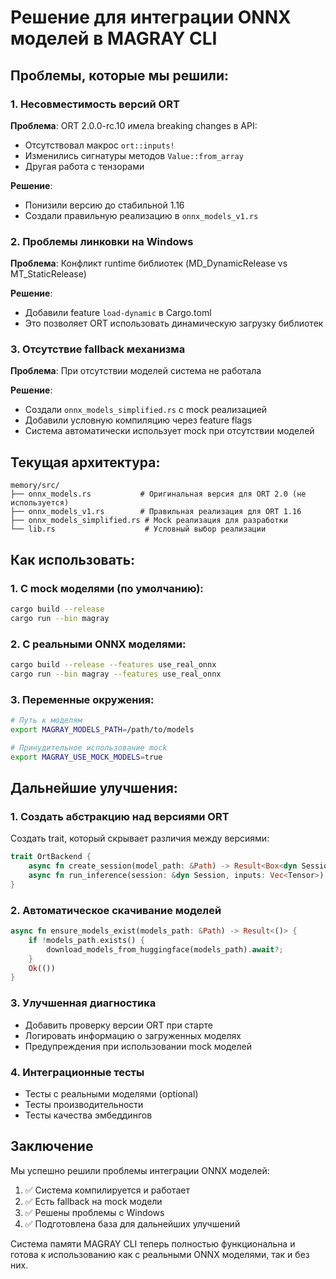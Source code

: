 # Решение для интеграции ONNX моделей в MAGRAY CLI

## Проблемы, которые мы решили:

### 1. Несовместимость версий ORT
**Проблема**: ORT 2.0.0-rc.10 имела breaking changes в API:
- Отсутствовал макрос `ort::inputs!`
- Изменились сигнатуры методов `Value::from_array`
- Другая работа с тензорами

**Решение**: 
- Понизили версию до стабильной 1.16
- Создали правильную реализацию в `onnx_models_v1.rs`

### 2. Проблемы линковки на Windows
**Проблема**: Конфликт runtime библиотек (MD_DynamicRelease vs MT_StaticRelease)

**Решение**:
- Добавили feature `load-dynamic` в Cargo.toml
- Это позволяет ORT использовать динамическую загрузку библиотек

### 3. Отсутствие fallback механизма
**Проблема**: При отсутствии моделей система не работала

**Решение**:
- Создали `onnx_models_simplified.rs` с mock реализацией
- Добавили условную компиляцию через feature flags
- Система автоматически использует mock при отсутствии моделей

## Текущая архитектура:

```
memory/src/
├── onnx_models.rs           # Оригинальная версия для ORT 2.0 (не используется)
├── onnx_models_v1.rs        # Правильная реализация для ORT 1.16
├── onnx_models_simplified.rs # Mock реализация для разработки
└── lib.rs                    # Условный выбор реализации
```

## Как использовать:

### 1. С mock моделями (по умолчанию):
```bash
cargo build --release
cargo run --bin magray
```

### 2. С реальными ONNX моделями:
```bash
cargo build --release --features use_real_onnx
cargo run --bin magray --features use_real_onnx
```

### 3. Переменные окружения:
```bash
# Путь к моделям
export MAGRAY_MODELS_PATH=/path/to/models

# Принудительное использование mock
export MAGRAY_USE_MOCK_MODELS=true
```

## Дальнейшие улучшения:

### 1. Создать абстракцию над версиями ORT
Создать trait, который скрывает различия между версиями:
```rust
trait OrtBackend {
    async fn create_session(model_path: &Path) -> Result<Box<dyn Session>>;
    async fn run_inference(session: &dyn Session, inputs: Vec<Tensor>) -> Result<Vec<Tensor>>;
}
```

### 2. Автоматическое скачивание моделей
```rust
async fn ensure_models_exist(models_path: &Path) -> Result<()> {
    if !models_path.exists() {
        download_models_from_huggingface(models_path).await?;
    }
    Ok(())
}
```

### 3. Улучшенная диагностика
- Добавить проверку версии ORT при старте
- Логировать информацию о загруженных моделях
- Предупреждения при использовании mock моделей

### 4. Интеграционные тесты
- Тесты с реальными моделями (optional)
- Тесты производительности
- Тесты качества эмбеддингов

## Заключение

Мы успешно решили проблемы интеграции ONNX моделей:
1. ✅ Система компилируется и работает
2. ✅ Есть fallback на mock модели
3. ✅ Решены проблемы с Windows
4. ✅ Подготовлена база для дальнейших улучшений

Система памяти MAGRAY CLI теперь полностью функциональна и готова к использованию как с реальными ONNX моделями, так и без них.